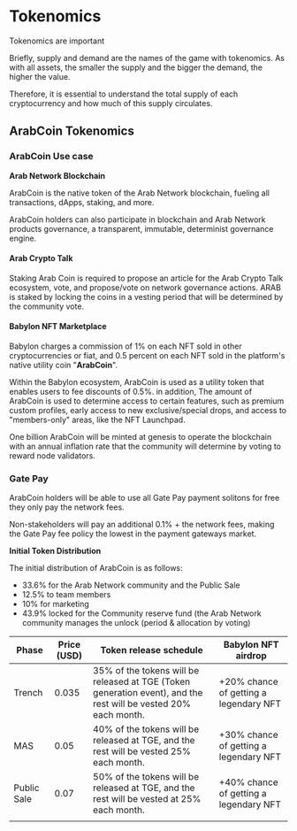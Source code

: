 # Tokenomics

Tokenomics are important&#x20;

Briefly, supply and demand are the names of the game with tokenomics. As with all assets, the smaller the supply and the bigger the demand, the higher the value.

Therefore, it is essential to understand the total supply of each cryptocurrency and how much of this supply circulates.

## **ArabCoin Tokenomics**

### **ArabCoin Use case**

**Arab Network Blockchain**

ArabCoin is the native token of the Arab Network blockchain, fueling all transactions, dApps, staking, and more.

ArabCoin holders can also participate in blockchain and Arab Network products governance, a transparent, immutable, determinist governance engine.

#### **Arab Crypto Talk**

Staking Arab Coin is required to propose an article for the Arab Crypto Talk ecosystem, vote, and propose/vote on network governance actions. ARAB is staked by locking the coins in a vesting period that will be determined by the community vote.

#### Babylon NFT Marketplace <a href="#commission" id="commission"></a>

Babylon charges a commission of 1% on each NFT sold in other cryptocurrencies or fiat, and 0.5 percent on each NFT sold in the platform's native utility coin "**ArabCoin**".

Within the Babylon ecosystem, ArabCoin is used as a utility token that enables users to fee discounts of 0.5%. in addition, The amount of ArabCoin is used to determine access to certain features, such as premium custom profiles, early access to new exclusive/special drops, and access to "members-only" areas, like the NFT Launchpad.

One billion ArabCoin will be minted at genesis to operate the blockchain with an annual inflation rate that the community will determine by voting to reward node validators.

### Gate Pay

ArabCoin holders will be able to use all Gate Pay payment solitons for free they only pay the network fees.

Non-stakeholders will pay an additional 0.1% + the network fees, making the Gate Pay fee policy the lowest in the payment gateways market.

&#x20;

**Initial Token Distribution**

The initial distribution of ArabCoin is as follows:

* 33.6% for the Arab Network community and the Public Sale
* 12.5% to team members
* 10% for marketing
* 43.9% locked for the Community reserve fund (the Arab Network community manages the unlock (period & allocation by voting)



| Phase       | Price (USD) | Token release schedule                                                                                          | Babylon NFT airdrop                    |
| ----------- | ----------- | --------------------------------------------------------------------------------------------------------------- | -------------------------------------- |
| Trench      | 0.035       | 35% of the tokens will be released at TGE (Token generation event), and the rest will be vested 20% each month. | +20% chance of getting a legendary NFT |
| MAS         | 0.05        | 40% of the tokens will be released at TGE, and the rest will be vested 25% each month.                          | +30% chance of getting a legendary NFT |
| Public Sale | 0.07        | 50% of the tokens will be released at TGE, and the rest will be vested at 25% each month.                       | +40% chance of getting a legendary NFT |
|             |             |                                                                                                                 |                                        |
